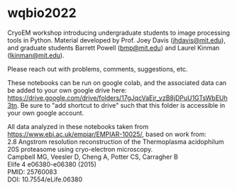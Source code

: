 # wqbio2022
CryoEM workshop introducing undergraduate students to image processing tools in Python. Material developed by Prof. Joey Davis (jhdavis@mit.edu), and graduate students Barrett Powell (bmp@mit.edu) and Laurel Kinman (lkinman@mit.edu). 

Please reach out with problems, comments, suggestions, etc.

These notebooks can be run on google colab, and the associated data can be added to your own google drive here: https://drive.google.com/drive/folders/17gJqcVaEjr_vzB8jDPuU1GTsWbEUh3tn. Be sure to "add shortcut to drive" such that this folder is accessible in your own google account.


All data analyzed in these notebooks taken from https://www.ebi.ac.uk/empiar/EMPIAR-10025/, based on work from:<br>
2.8 Angstrom resolution reconstruction of the Thermoplasma acidophilum 20S proteasome using cryo-electron microscopy.<br>
Campbell MG, Veesler D, Cheng A, Potter CS, Carragher B <br>
Elife 4 e06380-e06380 (2015)<br>
PMID: 25760083<br>
DOI: 10.7554/eLife.06380<br>

